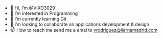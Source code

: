 - 👋 Hi, I’m @VIXO3029
- 👀 I’m interested in Programming
- 🌱 I’m currently learning Git
- 💞️ I’m looking to collaborate on applications development & design
- 📫 How to reach me send me a emal to vrodriguez@ilernamadrid.com

<!---
VIXO3029/VIXO3029 is a ✨ special ✨ repository because its `README.md` (this file) appears on your GitHub profile.
You can click the Preview link to take a look at your changes.
--->
